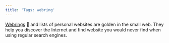 ```yaml
---
title: 'Tags: webring'
---
```


[Webrings](https://en.wikipedia.org/wiki/Webring) 💍 and lists of personal websites are golden in the small web. They help you discover the Internet and find website you would never find when using regular search engines.

